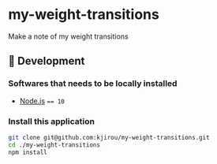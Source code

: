 # my-weight-transitions

Make a note of my weight transitions


## :wrench: Development
### Softwares that needs to be locally installed

- [Node.js](https://nodejs.org/) `== 10`

### Install this application

```bash
git clone git@github.com:kjirou/my-weight-transitions.git
cd ./my-weight-transitions
npm install
```
